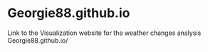# Georgie88.github.io

Link to the Visualization website for the weather changes analysis
Georgie88.github.io/
